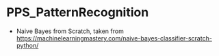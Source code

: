 # PPS_PatternRecognition

*   Naive Bayes from Scratch, taken from https://machinelearningmastery.com/naive-bayes-classifier-scratch-python/
